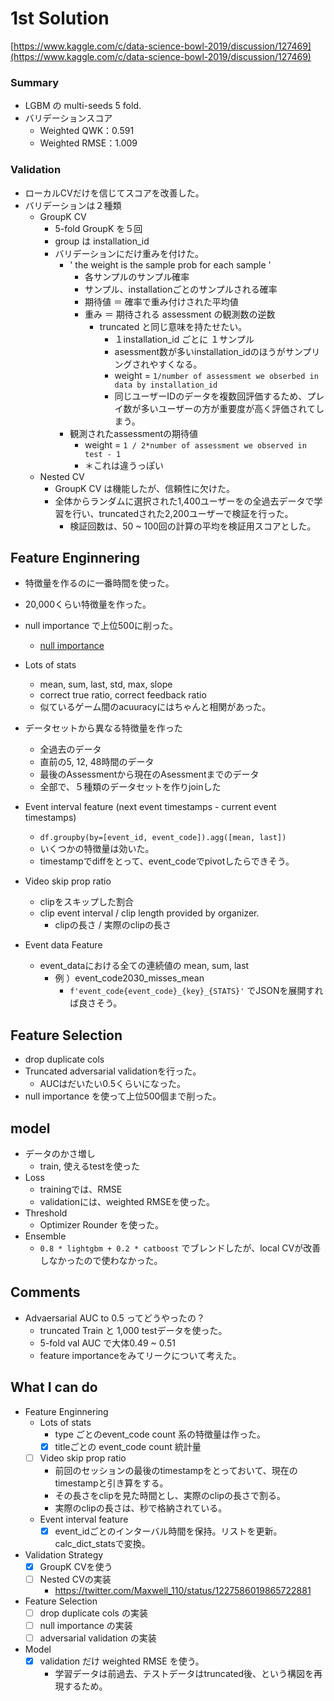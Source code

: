 # 1st Solution

[https://www.kaggle.com/c/data-science-bowl-2019/discussion/127469](https://www.kaggle.com/c/data-science-bowl-2019/discussion/127469)

### Summary

- LGBM の multi-seeds 5 fold.
- バリデーションスコア
    - Weighted QWK：0.591
    - Weighted RMSE：1.009

### Validation

- ローカルCVだけを信じてスコアを改善した。
- バリデーションは２種類
    - GroupK CV
        - 5-fold GroupK を５回
        - group は installation_id
        - バリデーションにだけ重みを付けた。
            - ' the weight is the sample prob for each sample '
                - 各サンプルのサンプル確率
                - サンプル、installationごとのサンプルされる確率
                - 期待値 ＝ 確率で重み付けされた平均値
                - 重み ＝ 期待される assessment の観測数の逆数
                    - truncated と同じ意味を持たせたい。
                        - １installation_id ごとに １サンプル
                        - asessment数が多いinstallation_idのほうがサンプリングされやすくなる。
                        - weight = `1/number of assessment we obserbed in data by installation_id`
                        - 同じユーザーIDのデータを複数回評価するため、プレイ数が多いユーザーの方が重要度が高く評価されてしまう。
            - 観測されたassessmentの期待値
                - weight = `1 / 2*number of assessment we observed in test - 1`
                - ＊これは違うっぽい
    - Nested CV
      - GroupK CV は機能したが、信頼性に欠けた。
      - 全体からランダムに選択された1,400ユーザーをの全過去データで学習を行い、truncatedされた2,200ユーザーで検証を行った。
        - 検証回数は、50 ~ 100回の計算の平均を検証用スコアとした。



## Feature Enginnering
- 特徴量を作るのに一番時間を使った。
- 20,000くらい特徴量を作った。
- null importance で上位500に削った。
  - [null importance](https://www.kaggle.com/ogrellier/feature-selection-with-null-importances)

- Lots of stats
  - mean, sum, last, std, max, slope
  - correct true ratio, correct feedback ratio
  - 似ているゲーム間のacuuracyにはちゃんと相関があった。
- データセットから異なる特徴量を作った
  - 全過去のデータ
  - 直前の5, 12, 48時間のデータ
  - 最後のAssessmentから現在のAsessmentまでのデータ
  - 全部で、５種類のデータセットを作りjoinした
- Event interval feature (next event timestamps - current event timestamps)
  - `df.groupby(by=[event_id, event_code]).agg([mean, last])`
  - いくつかの特徴量は効いた。
  - timestampでdiffをとって、event_codeでpivotしたらできそう。
- Video skip prop ratio 
  - clipをスキップした割合
  - clip event interval / clip length provided by organizer.
    - clipの長さ / 実際のclipの長さ
- Event data Feature
  - event_dataにおける全ての連続値の mean, sum, last
    - 例 ）event_code2030_misses_mean
      - `f'event_code{event_code}_{key}_{STATS}'` でJSONを展開すれば良さそう。


## Feature Selection
- drop duplicate cols
- Truncated adversarial validationを行った。
  - AUCはだいたい0.5くらいになった。
- null importance を使って上位500個まで削った。

## model
- データのかさ増し
  - train, 使えるtestを使った
- Loss
  - trainingでは、RMSE
  - validationには、weighted RMSEを使った。
- Threshold
  - Optimizer Rounder を使った。
- Ensemble
  - `0.8 * lightgbm + 0.2 * catboost` でブレンドしたが、local CVが改善しなかったので使わなかった。


## Comments
- Advaersarial AUC to 0.5 ってどうやったの？
  - truncated Train と 1,000 testデータを使った。
  - 5-fold val AUC で大体0.49 ~ 0.51
  - feature importanceをみてリークについて考えた。


## What I can do 
- Feature Enginnering
  - Lots of stats
    - type ごとのevent_code count 系の特徴量は作った。
    - [x] titleごとの event_code count 統計量
  - [ ] Video skip prop ratio
    - 前回のセッションの最後のtimestampをとっておいて、現在のtimestampと引き算をする。
    - その長さをclipを見た時間とし、実際のclipの長さで割る。
    - 実際のclipの長さは、秒で格納されている。
  - Event interval feature
    - [x] event_idごとのインターバル時間を保持。リストを更新。calc_dict_statsで変換。
- Validation Strategy
  - [x] GroupK CVを使う
  - [ ] Nested CVの実装
    - https://twitter.com/Maxwell_110/status/1227586019865722881
- Feature Selection
  - [ ] drop duplicate cols の実装
  - [ ] null importance の実装
  - [ ] adversarial validation の実装
- Model
  - [x] validation だけ weighted RMSE を使う。
    - 学習データは前過去、テストデータはtruncated後、という構図を再現するため。
